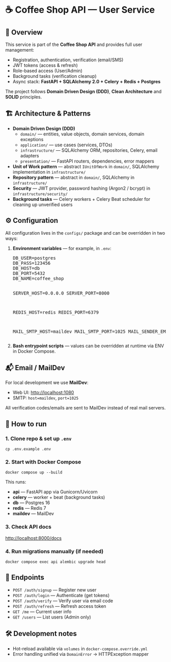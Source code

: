 <!DOCTYPE html>
<html lang="en">
<head>
  <meta charset="UTF-8">
  <title>Coffee Shop API — User Service</title>
</head>
<body>

<h1>☕ Coffee Shop API — User Service</h1>

<h2>📌 Overview</h2>
<p>
  This service is part of the <strong>Coffee Shop API</strong> and provides full user management:
</p>
<ul>
  <li>Registration, authentication, verification (email/SMS)</li>
  <li>JWT tokens (access & refresh)</li>
  <li>Role-based access (User/Admin)</li>
  <li>Background tasks (verification cleanup)</li>
  <li>Async stack: <strong>FastAPI + SQLAlchemy 2.0 + Celery + Redis + Postgres</strong></li>
</ul>
<p>
  The project follows <strong>Domain Driven Design (DDD)</strong>, <strong>Clean Architecture</strong> and <strong>SOLID</strong> principles.
</p>

<h2>🏗️ Architecture & Patterns</h2>
<ul>
  <li><strong>Domain Driven Design (DDD)</strong>
    <ul>
      <li><code>domain/</code> — entities, value objects, domain services, domain exceptions</li>
      <li><code>application/</code> — use cases (services, DTOs)</li>
      <li><code>infrastructure/</code> — SQLAlchemy ORM, repositories, Celery, email adapters</li>
      <li><code>presentation/</code> — FastAPI routers, dependencies, error mappers</li>
    </ul>
  </li>
  <li><strong>Unit of Work pattern</strong> — abstract <code>IUnitOfWork</code> in <code>domain/</code>, SQLAlchemy implementation in <code>infrastructure/</code></li>
  <li><strong>Repository pattern</strong> — abstract in <code>domain/</code>, SQLAlchemy in <code>infrastructure/</code></li>
  <li><strong>Security</strong> — JWT provider, password hashing (Argon2 / bcrypt) in <code>infrastructure/security/</code></li>
  <li><strong>Background tasks</strong> — Celery workers + Celery Beat scheduler for cleaning up unverified users</li>
</ul>

<h2>⚙️ Configuration</h2>
<p>All configuration lives in the <code>configs/</code> package and can be overridden in two ways:</p>
<ol>
  <li>
    <strong>Environment variables</strong> — for example, in <code>.env</code>:
    <pre>
DB_USER=postgres
DB_PASS=123456
DB_HOST=db
DB_PORT=5432
DB_NAME=coffee_shop

SERVER_HOST=0.0.0.0
SERVER_PORT=8000

REDIS_HOST=redis
REDIS_PORT=6379

MAIL_SMTP_HOST=maildev
MAIL_SMTP_PORT=1025
MAIL_SENDER_EMAIL=no-reply@coffeeshop.local
    </pre>
  </li>
  <li>
    <strong>Bash entrypoint scripts</strong> — values can be overridden at runtime via ENV in Docker Compose.
  </li>
</ol>

<h2>📬 Email / MailDev</h2>
<p>For local development we use <strong>MailDev</strong>:</p>
<ul>
  <li>Web UI: <a href="http://localhost:1080">http://localhost:1080</a></li>
  <li>SMTP: <code>host=maildev</code>, <code>port=1025</code></li>
</ul>
<p>All verification codes/emails are sent to MailDev instead of real mail servers.</p>

<h2>🚀 How to run</h2>
<h3>1. Clone repo & set up <code>.env</code></h3>
<pre><code>cp .env.example .env</code></pre>

<h3>2. Start with Docker Compose</h3>
<pre><code>docker compose up --build</code></pre>
<p>This runs:</p>
<ul>
  <li><strong>api</strong> — FastAPI app via Gunicorn/Uvicorn</li>
  <li><strong>celery</strong> — worker + beat (background tasks)</li>
  <li><strong>db</strong> — Postgres 16</li>
  <li><strong>redis</strong> — Redis 7</li>
  <li><strong>maildev</strong> — MailDev</li>
</ul>

<h3>3. Check API docs</h3>
<p><a href="http://localhost:8000/docs">http://localhost:8000/docs</a></p>

<h3>4. Run migrations manually (if needed)</h3>
<pre><code>docker compose exec api alembic upgrade head</code></pre>

<h2>🔑 Endpoints</h2>
<ul>
  <li><code>POST /auth/signup</code> — Register new user</li>
  <li><code>POST /auth/login</code> — Authenticate (get tokens)</li>
  <li><code>POST /auth/verify</code> — Verify user via email code</li>
  <li><code>POST /auth/refresh</code> — Refresh access token</li>
  <li><code>GET /me</code> — Current user info</li>
  <li><code>GET /users</code> — List users (Admin only)</li>
</ul>

<h2>🛠️ Development notes</h2>
<ul>
  <li>Hot-reload available via <code>volumes</code> in <code>docker-compose.override.yml</code></li>
  <li>Error handling unified via <code>DomainError</code> → HTTPException mapper</li>
</ul>

</body>
</html>
